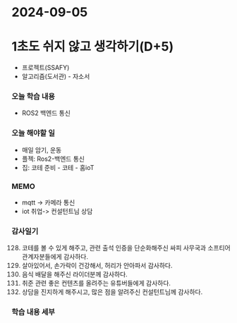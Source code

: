 # 2024-09-05

# 1초도 쉬지 않고 생각하기(D+5)
-  프로젝트(SSAFY)
-  알고리즘(도서관) - 자소서

### 오늘 학습 내용
- ROS2 백엔드 통신

### 오늘 해야할 일
- 매일 암기, 운동
- 플젝: Ros2-백엔드 통신
- 집: 코테 준비 - 코테 - 홈ioT

### MEMO
- mqtt -> 카메라 통신
- iot 취업-> 컨설턴트님 상담


### 감사일기
128. 코테를 볼 수 있게 해주고, 관련 출석 인증을 단순화해주신 싸피 사무국과 소프티어 관계자분들에게 감사하다.
129. 살아있어서, 손가락이 건강해서, 허리가 안아파서 감사하다.
130. 음식 배달을 해주신 라이더분께 감사하다.
131. 취준 관련 좋은 컨텐츠를 올려주는 유튜버들에게 감사하다.
132. 상담을 진지하게 해주시고, 많은 점을 알려주신 컨설턴트님께 감사하다.

### 학습 내용 세부
